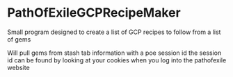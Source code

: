 # PathOfExileGCPRecipeMaker

Small program designed to create a list of GCP recipes to follow from a list of gems

Will pull gems from stash tab information with a poe session id 
the session id can be found by looking at your cookies when you log into the pathofexile website
